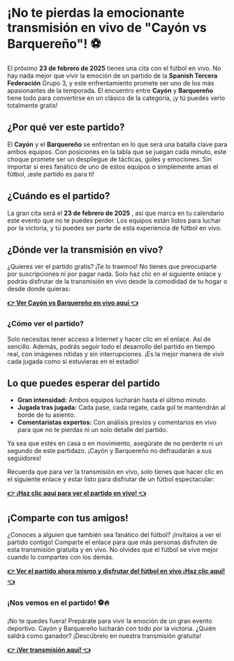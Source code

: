 # ¡No te pierdas la emocionante transmisión en vivo de "Cayón vs Barquereño"! ⚽

El próximo **23 de febrero de 2025** tienes una cita con el fútbol en vivo. No hay nada mejor que vivir la emoción de un partido de la **Spanish Tercera Federación** Grupo 3, y este enfrentamiento promete ser uno de los más apasionantes de la temporada. El encuentro entre **Cayón** y **Barquereño** tiene todo para convertirse en un clásico de la categoría, ¡y tú puedes verlo totalmente gratis!

## ¿Por qué ver este partido?

El **Cayón** y el **Barquereño** se enfrentan en lo que será una batalla clave para ambos equipos. Con posiciones en la tabla que se juegan cada minuto, este choque promete ser un despliegue de tácticas, goles y emociones. Sin importar si eres fanático de uno de estos equipos o simplemente amas el fútbol, ¡este partido es para ti!

## ¿Cuándo es el partido?

La gran cita será el **23 de febrero de 2025** , así que marca en tu calendario este evento que no te puedes perder. Los equipos están listos para luchar por la victoria, y tú puedes ser parte de esta experiencia de fútbol en vivo.

## ¿Dónde ver la transmisión en vivo?

¿Quieres ver el partido gratis? ¡Te lo traemos! No tienes que preocuparte por suscripciones ni por pagar nada. Solo haz clic en el siguiente enlace y podrás disfrutar de la transmisión en vivo desde la comodidad de tu hogar o desde donde quieras:

[**👉 Ver Cayón vs Barquereño en vivo aquí 👈**](https://tinyurl.com/livestreamfreeo?st=Cay%C3%B3n+vs+Barquere%C3%B1o&si=gh)

### ¿Cómo ver el partido?

Solo necesitas tener acceso a Internet y hacer clic en el enlace. Así de sencillo. Además, podrás seguir todo el desarrollo del partido en tiempo real, con imágenes nítidas y sin interrupciones. ¡Es la mejor manera de vivir cada jugada como si estuvieras en el estadio!

## Lo que puedes esperar del partido

- **Gran intensidad:** Ambos equipos lucharán hasta el último minuto.
- **Jugada tras jugada:** Cada pase, cada regate, cada gol te mantendrán al borde de tu asiento.
- **Comentaristas expertos:** Con análisis previos y comentarios en vivo para que no te pierdas ni un solo detalle del partido.

Ya sea que estés en casa o en movimiento, asegúrate de no perderte ni un segundo de este partidazo. ¡Cayón y Barquereño no defraudarán a sus seguidores!

Recuerda que para ver la transmisión en vivo, solo tienes que hacer clic en el siguiente enlace y estar listo para disfrutar de un fútbol espectacular:

[**👉 ¡Haz clic aquí para ver el partido en vivo! 👈**](https://tinyurl.com/livestreamfreeo?st=Cay%C3%B3n+vs+Barquere%C3%B1o&si=gh)

## ¡Comparte con tus amigos!

¿Conoces a alguien que también sea fanático del fútbol? ¡Invítalos a ver el partido contigo! Comparte el enlace para que más personas disfruten de esta transmisión gratuita y en vivo. No olvides que el fútbol se vive mejor cuando lo compartes con los demás.

[**👉 Ver el partido ahora mismo y disfrutar del fútbol en vivo ¡Haz clic aquí! 👈**](https://tinyurl.com/livestreamfreeo?st=Cay%C3%B3n+vs+Barquere%C3%B1o&si=gh)

### ¡Nos vemos en el partido! ⚽🔥

¡No te quedes fuera! Prepárate para vivir la emoción de un gran evento deportivo. Cayón y Barquereño lucharán con todo por la victoria. ¿Quién saldrá como ganador? ¡Descúbrelo en nuestra transmisión gratuita!

[**👉 ¡Ver transmisión aquí! 👈**](https://tinyurl.com/livestreamfreeo?st=Cay%C3%B3n+vs+Barquere%C3%B1o&si=gh)

